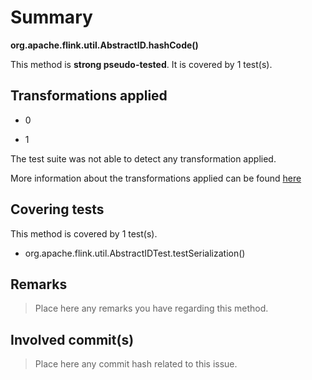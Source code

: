 # Summary
**org.apache.flink.util.AbstractID.hashCode()**

This method is **strong pseudo-tested**.
It is covered by 1 test(s). 


## Transformations applied

- 0

- 1


The test suite was not able to detect any transformation applied.

More information about the transformations applied can be found [here](https://github.com/STAMP-project/pitest-descartes)

## Covering tests
This method is covered by 1 test(s).
* org.apache.flink.util.AbstractIDTest.testSerialization()


## Remarks
> Place here any remarks you have regarding this method.

## Involved commit(s)

> Place here any commit hash related to this issue.
